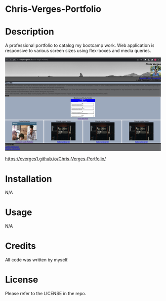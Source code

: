 
# Chris-Verges-Portfolio

# Description
A professional portfolio to catalog my bootcamp work. Web application is responsive to various screen sizes using flex-boxes and media queries. 

![ScreenShot](Deployed%20App.jpg)

https://cverges1.github.io/Chris-Verges-Portfolio/

# Installation

N/A 

# Usage

N/A

# Credits

All code was written by myself.

# License 

Please refer to the LICENSE in the repo.